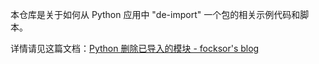 本仓库是关于如何从 Python 应用中 "de-import" 一个包的相关示例代码和脚本。

详情请见这篇文档：[Python 删除已导入的模块 - focksor's blog](https://blog.csdn.net/focksorCr/article/details/148791082?spm=1011.2415.3001.5331)
